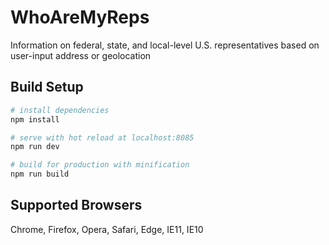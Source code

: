 # WhoAreMyReps

Information on federal, state, and local-level U.S. representatives based on user-input address or geolocation

## Build Setup

``` bash
# install dependencies
npm install

# serve with hot reload at localhost:8085
npm run dev

# build for production with minification
npm run build
```

## Supported Browsers

Chrome, Firefox, Opera, Safari, Edge, IE11, IE10
